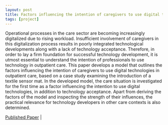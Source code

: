 ```yaml
---
layout: post
title: Factors influencing the intention of caregivers to use digital technologies in outpatient care – A case study examining the introduction of a textile sensor mat
tags: [project]
---
```


Operational processes in the care sector are becoming increasingly digitalized due to rising workload. Insufficient involvement of caregivers in this digitalization process results in poorly integrated technological developments along with a lack of technology acceptance. Therefore, in order to lay a firm foundation for successful technology development, it is utmost essential to understand the intention of professionals to use technology in outpatient care. This paper develops a model that outlines the factors influencing the intention of caregivers to use digital technologies in outpatient care, based on a case study examining the introduction of a textile sensor mat. In the developed model, the care situation is investigated for the first time as a factor influencing the intention to use digital technologies, in addition to technology acceptance. Apart from deriving the factors of the model and inspecting the strength of their influences, the practical relevance for technology developers in other care contexts is also determined.

<a href="https://link.springer.com/article/10.1007/s41449-021-00277-4"> Published Paper</a> |

